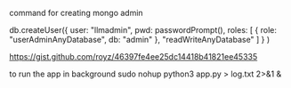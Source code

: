 command for creating mongo admin

db.createUser({ user: "llmadmin", pwd: passwordPrompt(), roles: [ { role: "userAdminAnyDatabase", db: "admin" }, "readWriteAnyDatabase" ] } )

https://gist.github.com/royz/46397fe4ee25dc14418b41821ee45335

to run the app in background
sudo nohup python3 app.py > log.txt 2>&1 &
